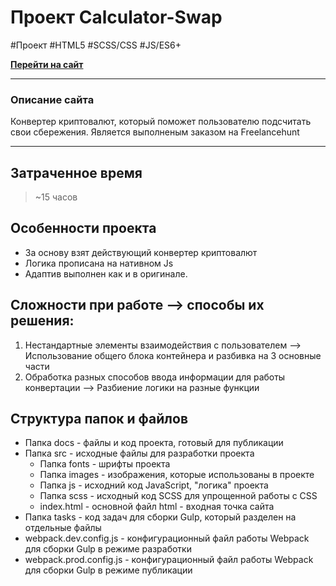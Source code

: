 # Проект Calculator-Swap
\#Проект \#HTML5 \#SCSS/CSS \#JS/ES6+ 

[**Перейти на сайт**](https://cyber-wf13.github.io/calculator-swap/)

***
### Описание сайта
Конвертер криптовалют, который поможет пользователю подсчитать свои сбережения.
Является выполненым заказом на Freelancehunt
***


## Затраченное время

> ~15 часов


## Особенности проекта
* За основу взят действующий конвертер криптовалют
* Логика прописана на нативном Js
* Адаптив выполнен как и в оригинале.


## Сложности при работе --> способы их решения:
1. Нестандартные элементы взаимодействия с пользователем --> Использование общего блока контейнера и разбивка на 3 основные части 
2. Обработка разных способов ввода информации для работы конвертации --> Разбиение логики на разные функции


## Структура папок и файлов
* Папка docs - файлы и код проекта, готовый для публикации
* Папка src - исходные файлы для разработки проекта
  * Папка fonts - шрифты проекта
  * Папка images - изображения, которые использованы в проекте
  * Папка js - исходний код JavaScript, "логика" проекта
  * Папка scss - исходный код SCSS для упрощенной работы с CSS
  * index.html - основной файл html - входная точка сайта
* Папка tasks - код задач для сборки Gulp, который разделен на отдельные файлы 
* webpack.dev.config.js - конфигурационный файл работы Webpack для сборки Gulp в режиме разработки
* webpack.prod.config.js - конфигурационный файл работы Webpack для сборки Gulp в режиме публикации


